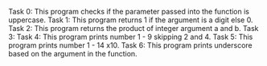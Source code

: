 Task 0: This program checks if the parameter passed into the function is uppercase.
Task 1: This program returns 1 if the argument is a digit else 0.
Task 2: This program returns the product of integer argument a and b.
Task 3:
Task 4: This program prints number  1 - 9 skipping 2 and 4.
Task 5: This program prints number 1 - 14 x10.
Task 6: This program prints underscore based on the argument in the function.
